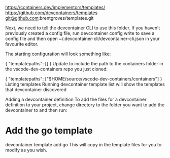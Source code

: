 https://containers.dev/implementors/templates/
https://github.com/devcontainers/templates
git@github.com:brentgroves/templates.git

Next, we need to tell the devcontainer CLI to use this folder. If you haven’t previously created a config file, run devcontainer config write to save a config file and then open ~/.devcontainer-cli/devcontainer-cli.json in your favourite editor.

The starting configuration will look something like:

{
  "templatepaths": []
}
Update to include the path to the containers folder in the vscode-dev-containers repo you just cloned:

{
  "templatepaths": ["$HOME/source/vscode-dev-containers/containers"]
}
Listing templates
Running devcontainer template list will show the templates that devcontainer discovered

Adding a devcontainer definition
To add the files for a devcontainer definition to your project, change directory to the folder you want to add the devcontainer to and then run:

# Add the go template
devcontainer template add go
This will copy in the template files for you to modify as you wish.

